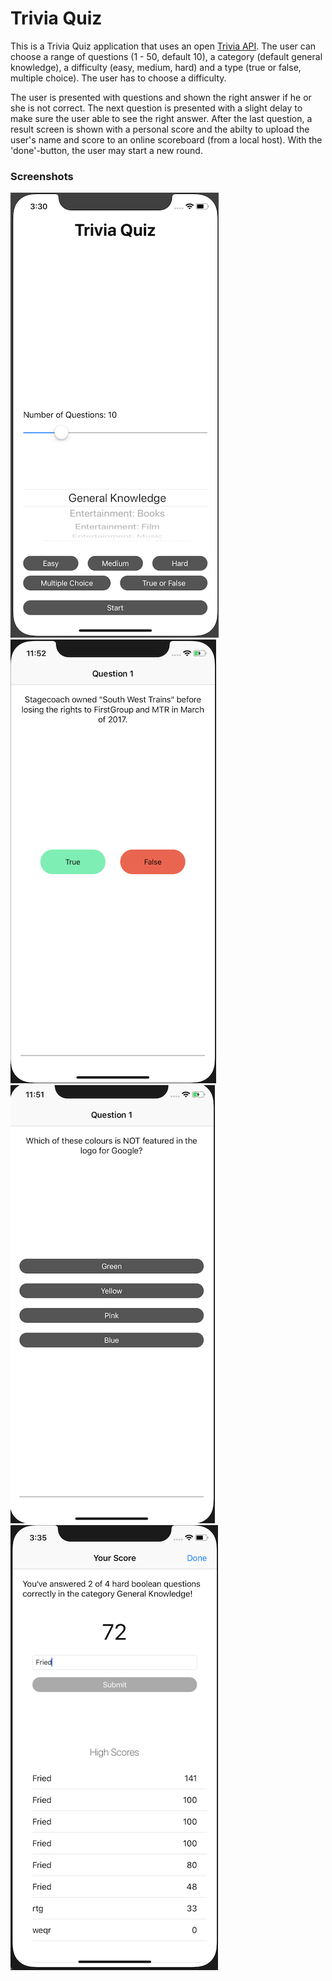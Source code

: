 # Trivia Quiz

This is a Trivia Quiz application that uses an open [Trivia API](https://opentdb.com/api_config.php). The user can choose a range of questions (1 - 50, default 10), a category (default general knowledge), a difficulty (easy, medium, hard) and a type (true or false, multiple choice). The user has to choose a difficulty.

The user is presented with questions and shown the right answer if he or she is not correct. The next question is presented with a slight delay to make sure the user able to see the right answer. After the last question, a result screen is shown with a personal score and the abilty to upload the user's name and score to an online scoreboard (from a local host). With the 'done'-button, the user may start a new round.

### Screenshots
![1](/doc/1.png)
![bool](/doc/boolean.png)
![mult](/doc/multiple.png)
![3](/doc/3.png)

